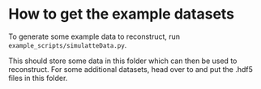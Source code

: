 How to get the example datasets
===============================

To generate some example data to reconstruct, run `example_scripts/simulatteData.py`. 

This should store some data in this folder which can then be used to reconstruct. For some additional datasets, head over to <link> and put the .hdf5 files in this folder.